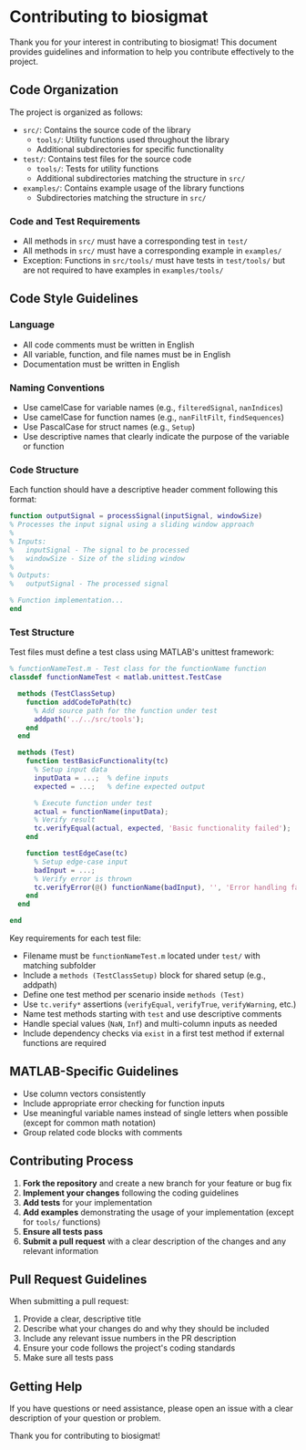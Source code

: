 # Contributing to biosigmat

Thank you for your interest in contributing to biosigmat! This document provides guidelines and information to help you contribute effectively to the project.

## Code Organization

The project is organized as follows:

- `src/`: Contains the source code of the library
  - `tools/`: Utility functions used throughout the library
  - Additional subdirectories for specific functionality
- `test/`: Contains test files for the source code
  - `tools/`: Tests for utility functions
  - Additional subdirectories matching the structure in `src/`
- `examples/`: Contains example usage of the library functions
  - Subdirectories matching the structure in `src/`

### Code and Test Requirements

- All methods in `src/` must have a corresponding test in `test/`
- All methods in `src/` must have a corresponding example in `examples/`
- Exception: Functions in `src/tools/` must have tests in `test/tools/` but are not required to have examples in `examples/tools/`

## Code Style Guidelines

### Language

- All code comments must be written in English
- All variable, function, and file names must be in English
- Documentation must be written in English

### Naming Conventions

- Use camelCase for variable names (e.g., `filteredSignal`, `nanIndices`)
- Use camelCase for function names (e.g., `nanFiltFilt`, `findSequences`)
- Use PascalCase for struct names (e.g., `Setup`)
- Use descriptive names that clearly indicate the purpose of the variable or function

### Code Structure

Each function should have a descriptive header comment following this format:

```matlab
function outputSignal = processSignal(inputSignal, windowSize)
% Processes the input signal using a sliding window approach
% 
% Inputs:
%   inputSignal - The signal to be processed
%   windowSize - Size of the sliding window
%
% Outputs:
%   outputSignal - The processed signal

% Function implementation...
end
```

### Test Structure

Test files must define a test class using MATLAB's unittest framework:

```matlab
% functionNameTest.m - Test class for the functionName function
classdef functionNameTest < matlab.unittest.TestCase

  methods (TestClassSetup)
    function addCodeToPath(tc)
      % Add source path for the function under test
      addpath('../../src/tools');
    end
  end

  methods (Test)
    function testBasicFunctionality(tc)
      % Setup input data
      inputData = ...;  % define inputs
      expected = ...;   % define expected output

      % Execute function under test
      actual = functionName(inputData);
      % Verify result
      tc.verifyEqual(actual, expected, 'Basic functionality failed');
    end

    function testEdgeCase(tc)
      % Setup edge-case input
      badInput = ...;
      % Verify error is thrown
      tc.verifyError(@() functionName(badInput), '', 'Error handling failed');
    end
  end

end
```

Key requirements for each test file:

- Filename must be `functionNameTest.m` located under `test/` with matching subfolder
- Include a `methods (TestClassSetup)` block for shared setup (e.g., addpath)
- Define one test method per scenario inside `methods (Test)`
- Use `tc.verify*` assertions (`verifyEqual`, `verifyTrue`, `verifyWarning`, etc.)
- Name test methods starting with `test` and use descriptive comments
- Handle special values (`NaN`, `Inf`) and multi-column inputs as needed
- Include dependency checks via `exist` in a first test method if external functions are required

## MATLAB-Specific Guidelines

- Use column vectors consistently
- Include appropriate error checking for function inputs
- Use meaningful variable names instead of single letters when possible (except for common math notation)
- Group related code blocks with comments

## Contributing Process

1. **Fork the repository** and create a new branch for your feature or bug fix
2. **Implement your changes** following the coding guidelines
3. **Add tests** for your implementation
4. **Add examples** demonstrating the usage of your implementation (except for `tools/` functions)
5. **Ensure all tests pass**
6. **Submit a pull request** with a clear description of the changes and any relevant information

## Pull Request Guidelines

When submitting a pull request:

1. Provide a clear, descriptive title
2. Describe what your changes do and why they should be included
3. Include any relevant issue numbers in the PR description
4. Ensure your code follows the project's coding standards
5. Make sure all tests pass

## Getting Help

If you have questions or need assistance, please open an issue with a clear description of your question or problem.

Thank you for contributing to biosigmat!

